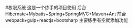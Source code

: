 #权限系统
这是一个练手的项目使用
后台Hibernate+Mybatis+Spring+SpringMVC+Maven+Ant
前台webpack+gulp+reactjs+bootsharp
主要练手有空就添加功能


